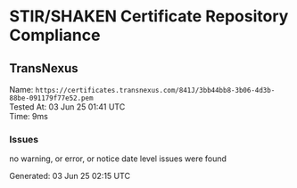 # STIR/SHAKEN Certificate Repository Compliance

## TransNexus

Name: `https://certificates.transnexus.com/841J/3bb44bb8-3b06-4d3b-88be-091179f77e52.pem`\
Tested At: 03 Jun 25 01:41 UTC\
Time: 9ms

### Issues

no warning, or error, or notice date level issues were found

Generated: 03 Jun 25 02:15 UTC